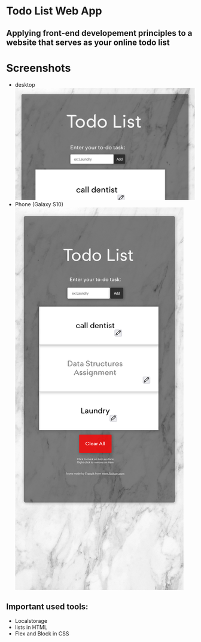 # Todo List Web App
## Applying front-end developement principles to a website that serves as your online todo list

# Screenshots
- desktop
![desktop](/screenshots/todo-desktop.png)
- Phone (Galaxy S10)
![Phone](/screenshots/todo-s10.png)

## Important used tools:
- Localstorage
- lists in HTML
- Flex and Block in CSS
